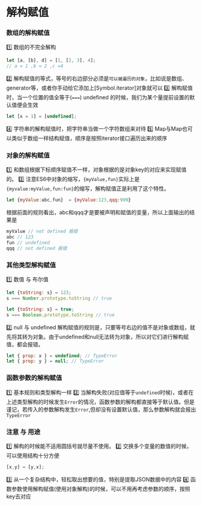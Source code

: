 # 解构赋值

### 数组的解构赋值
1️⃣ 数组的不完全解构
```js
let [a, [b], d] = [1, [2, 3], 4];
// a = 1 ,b = 2 ,c =4
```
2️⃣ 解构赋值的等式，等号的右边部分必须是`可以被遍历的对象`，比如说是数组、generator等，或者你手动给它添加上[Symbol.iterator]对象就可以
3️⃣ 解构赋值时，当一个位置的值全等于(`===`) undefined 的时候，我们为某个量提前设置的默认值便会生效
```js
let [x = 1] = [undefined];
```
4️⃣ 字符串的解构赋值时，把字符串当做一个字符数组来对待
5️⃣ Map与Map也可以类似于数组一样结构赋值，顺序是按照iterator接口遍历出来的顺序

### 对象的解构赋值
1️⃣ 和数组根据下标顺序赋值不一样，对象根据的是对象key的对应来实现赋值的。
2️⃣ 注意ES6中对象的缩写，`{myValue,fun}`实际上是`{myvalue:myValue,fun:fun}`的缩写，解构赋值正是利用了这个特性。
```js
let {myValue:abc,fun}  = {myValue:123,qqq:999}
```
根据前面的规则看出，abc和qqq才是要被声明和赋值的变量，所以上面输出的结果是
```js
myValue // not defined 报错
abc // 123
fun // undefined
qqq // not defined 报错
```

### 其他类型解构赋值
1️⃣ 数值 与 布尔值
```js
let {toString: s} = 123;
s === Number.prototype.toString // true

let {toString: s} = true;
s === Boolean.prototype.toString // true
```

2️⃣ null 与 undefined 
解构赋值的规则是，只要等号右边的值不是对象或数组，就先将其转为对象。由于undefined和null无法转为对象，所以对它们进行解构赋值，都会报错。
```js
let { prop: x } = undefined; // TypeError
let { prop: y } = null; // TypeError
```


### 函数参数的解构赋值
1️⃣ 基本规则和类型解构一样
2️⃣ 当解构失败(对应值等于`undefined`时候)，或者在上述类型解构的时候发生`Error`的情况，函数参数的解构都直接等于默认值。但是谨记，若传入的参数解构发生`Error`,但却没有设置默认值，那么参数解构就会报出`TypeError`

### 注意 与 用途
1️⃣ 解构的时候能不适用圆括号就尽量不使用。
2️⃣ 交换多个变量的数值的时候，可以使用结构十分方便
```js
[x,y] = [y,x];
```
3️⃣ 从一个复杂结构中，轻松取出想要的值，特别是提取JSON数据中的内容
4️⃣ 函数参数使用解构赋值(使用对象解构)的时候，可以不用再考虑参数的顺序，按照key去对应